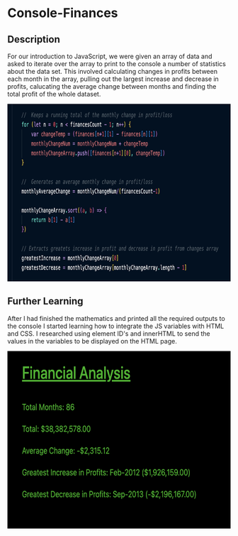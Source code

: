 # Console-Finances

## Description

For our introduction to JavaScript, we were given an array of data and asked to iterate over the array to print to the console a number of statistics about the data set. This involved calculating changes in profits between each month in the array, pulling out the largest increase and decrease in profits, calucating the average change between months and finding the total profit of the whole dataset.

<img src="./Assets/Screenshots/script.png" width="750" height="400">

## Further Learning

After I had finished the mathematics and printed all the required outputs to the console I started learning how to integrate the JS variables with HTML and CSS. I researched using element ID's and innerHTML to send the values in the variables to be displayed on the HTML page.

<img src="./Assets/Screenshots/site.png" width="750" height="400">